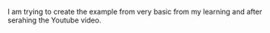 I am trying to create the example from very basic from my learning and after serahing the Youtube video.
